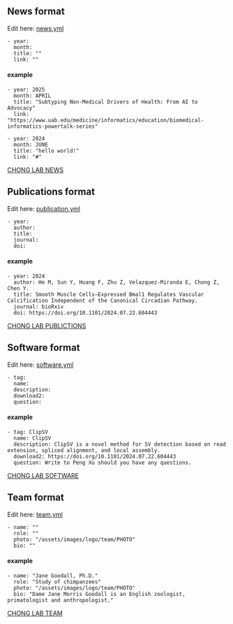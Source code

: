 


## News format
Edit here: [news.yml](https://github.com/chiahsuanF/chiahsuanF.github.io/blob/master/_data/news.yml)

```
- year: 
  month: 
  title: "" 
  link: ""
```

#### example
```
- year: 2025 
  month: APRIL 
  title: "Subtyping Non-Medical Drivers of Health: From AI to Advocacy"
  link: "https://www.uab.edu/medicine/informatics/education/biomedical-informatics-powertalk-series"

- year: 2024 
  month: JUNE 
  title: "hello world!" 
  link: "#"
```
[CHONG LAB NEWS](https://chiahsuanf.github.io/news/)



## Publications format
Edit here: [publication.yml](https://github.com/chiahsuanF/chiahsuanF.github.io/blob/master/_data/publication.yml)
```
- year: 
  author: 
  title: 
  journal: 
  doi: 
```
#### example
```
- year: 2024
  author: He M, Sun Y, Huang F, Zhu Z, Velazquez-Miranda E, Chong Z, Chen Y. 
  title: Smooth Muscle Cells–Expressed Bmal1 Regulates Vascular Calcification Independent of the Canonical Circadian Pathway. 
  journal: bioRxiv 
  doi: https://doi.org/10.1101/2024.07.22.604443
```
[CHONG LAB PUBLICTIONS](https://chiahsuanf.github.io/publications/)



## Software format
Edit here: [software.yml](https://github.com/chiahsuanF/chiahsuanF.github.io/blob/master/_data/software.yml)
```
- tag: 
  name: 
  description: 
  download2: 
  question: 
```
#### example
```
- tag: ClipSV
  name: ClipSV
  description: ClipSV is a novel method for SV detection based on read extension, spliced alignment, and local assembly. 
  download2: https://doi.org/10.1101/2024.07.22.604443
  question: Write to Peng Xu should you have any questions.
```
[CHONG LAB SOFTWARE](https://chiahsuanf.github.io/software/)



## Team format
Edit here: [team.yml](https://github.com/chiahsuanF/chiahsuanF.github.io/blob/master/_data/team.yml)
```
- name: ""
  role: ""
  photo: "/assets/images/logo/team/PHOTO"
  bio: ""
```
#### example
```
- name: "Jane Goodall, Ph.D."
  role: "Study of chimpanzees"
  photo: "/assets/images/logo/team/PHOTO"
  bio: "Dame Jane Morris Goodall is an English zoologist, primatologist and anthropologist."
```
[CHONG LAB TEAM](https://chiahsuanf.github.io/team/)




